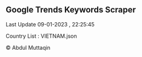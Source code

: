 

## Google Trends Keywords Scraper 
 
Last Update 09-01-2023 , 22:25:45

Country List :
VIETNAM.json



© Abdul Muttaqin 
